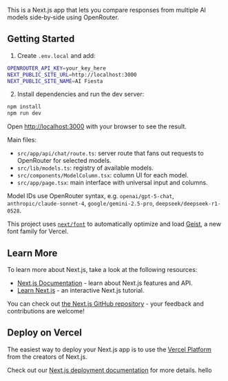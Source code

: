 This is a Next.js app that lets you compare responses from multiple AI models side‑by‑side using OpenRouter.

## Getting Started

1) Create `.env.local` and add:

```bash
OPENROUTER_API_KEY=your_key_here
NEXT_PUBLIC_SITE_URL=http://localhost:3000
NEXT_PUBLIC_SITE_NAME=AI Fiesta
```

2) Install dependencies and run the dev server:

```bash
npm install
npm run dev
```

Open [http://localhost:3000](http://localhost:3000) with your browser to see the result.

Main files:

- `src/app/api/chat/route.ts`: server route that fans out requests to OpenRouter for selected models.
- `src/lib/models.ts`: registry of available models.
- `src/components/ModelColumn.tsx`: column UI for each model.
- `src/app/page.tsx`: main interface with universal input and columns.

Model IDs use OpenRouter syntax, e.g. `openai/gpt-5-chat`, `anthropic/claude-sonnet-4`, `google/gemini-2.5-pro`, `deepseek/deepseek-r1-0528`.

This project uses [`next/font`](https://nextjs.org/docs/app/building-your-application/optimizing/fonts) to automatically optimize and load [Geist](https://vercel.com/font), a new font family for Vercel.

## Learn More

To learn more about Next.js, take a look at the following resources:

- [Next.js Documentation](https://nextjs.org/docs) - learn about Next.js features and API.
- [Learn Next.js](https://nextjs.org/learn) - an interactive Next.js tutorial.

You can check out [the Next.js GitHub repository](https://github.com/vercel/next.js) - your feedback and contributions are welcome!

## Deploy on Vercel

The easiest way to deploy your Next.js app is to use the [Vercel Platform](https://vercel.com/new?utm_medium=default-template&filter=next.js&utm_source=create-next-app&utm_campaign=create-next-app-readme) from the creators of Next.js.

Check out our [Next.js deployment documentation](https://nextjs.org/docs/app/building-your-application/deploying) for more details.
hello